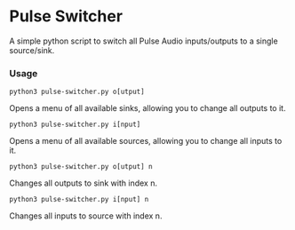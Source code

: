 # Pulse Switcher

A simple python script to switch all Pulse Audio inputs/outputs to a single source/sink.

### Usage
`python3 pulse-switcher.py o[utput]`

Opens a menu of all available sinks, allowing you to change all outputs to it.

`python3 pulse-switcher.py i[nput]`

Opens a menu of all available sources, allowing you to change all inputs to it.

`python3 pulse-switcher.py o[utput] n`

Changes all outputs to sink with index n.


`python3 pulse-switcher.py i[nput] n`

Changes all inputs to source with index n.
